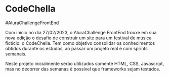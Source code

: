 # CodeChella
#AluraChallengeFrontEnd

Com início no dia 27/02/2023, o AluraChallenge FrontEnd trouxe em sua nova edição o desafio de construir um site para um festival de música fictício: o CodeChella.
Tem como objetivo consolidar os conhecimentos obtidos durante os estudos, ao passar um projeto real e com sprints semanais.

Neste projeto inicialmente serão utilizados somente HTML, CSS, Javascript, mas no decorrer das semanas é possível que frameworks sejam testados.

